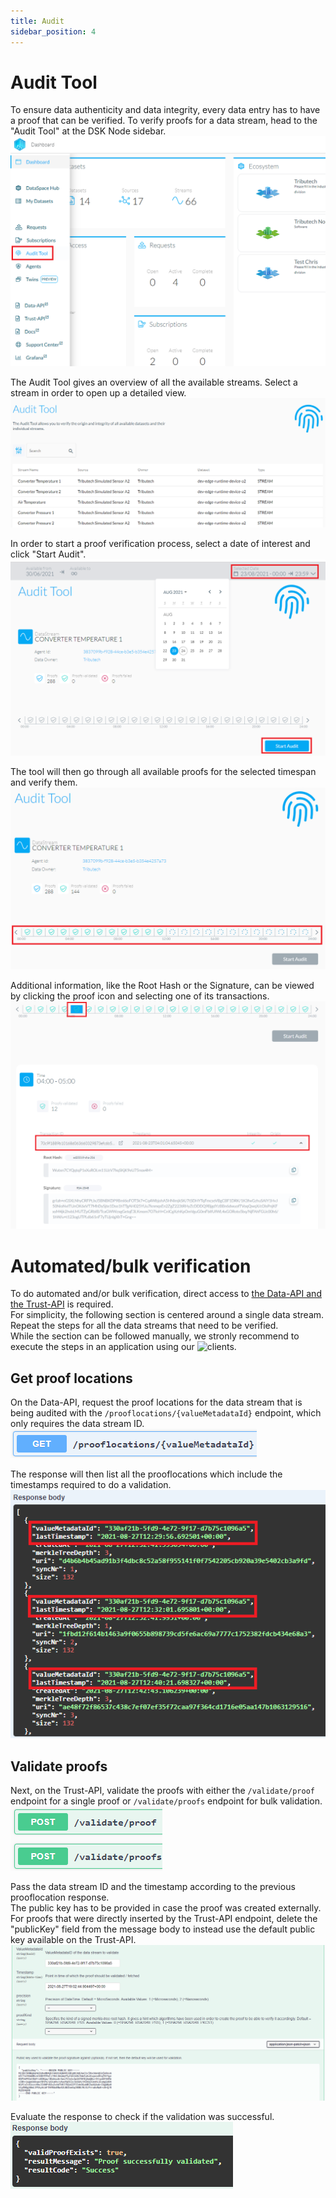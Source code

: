 ```yaml
---
title: Audit
sidebar_position: 4
---
```


# Audit Tool

To ensure data authenticity and data integrity, every data entry has to have a proof that can be verified. To verify proofs for a data stream, head to the "Audit Tool" at the DSK Node sidebar.
![Audit tool sidebar](assets/audit_sidebar.png)

The Audit Tool gives an overview of all the available streams. Select a stream in order to open up a detailed view.
![Audit overview](assets/audit_stream_overview.png)

In order to start a proof verification process, select a date of interest and click "Start Audit".
![Audit stream view](assets/audit_stream_view.png)

The tool will then go through all available proofs for the selected timespan and verify them.
![Audit verification process](assets/audit_verification_process.png)

Additional information, like the Root Hash or the Signature, can be viewed by clicking the proof icon and selecting one of its transactions.
![Audit verification details](assets/audit_verification_details.png)

# Automated/bulk verification

To do automated and/or bulk verification, direct access to [the Data-API and the Trust-API](./api.md) is required.  
For simplicity, the following section is centered around a single data stream. Repeat the steps for all the data streams that need to be verified.  
While the section can be followed manually, we stronly recommend to execute the steps in an application using our ![clients](https://github.com/tributech-solutions/tributech-dsk-api-clients).

## Get proof locations

On the Data-API, request the proof locations for the data stream that is being audited with the `/prooflocations/{valueMetadataId}` endpoint, which only requires the data stream ID.  
![Prooflocations](assets/audit_prooflocation.png)

The response will then list all the prooflocations which include the timestamps required to do a validation.  
![Prooflocations response](assets/audit_prooflocation_response.png)

## Validate proofs

Next, on the Trust-API, validate the proofs with either the `/validate/proof` endpoint for a single proof or `/validate/proofs` endpoint for bulk validation.  
![Validate proofs](assets/audit_validate_proofs.png)

Pass the data stream ID and the timestamp according to the previous prooflocation response.  
The public key has to be provided in case the proof was created externally. For proofs that were directly inserted by the Trust-API endpoint, delete the "publicKey" field from the message body to instead use the default public key available on the Trust-API.
![Validation input](assets/audit_validation_input.png)

Evaluate the response to check if the validation was successful.  
![Validation response](assets/audit_validation_response.png)
